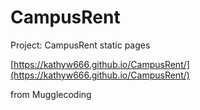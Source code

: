 # CampusRent

Project: CampusRent static pages 

[https://kathyw666.github.io/CampusRent/](https://kathyw666.github.io/CampusRent/)

from Mugglecoding 
